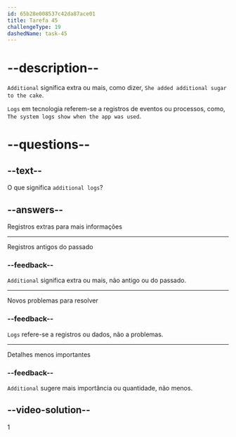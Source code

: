 ```yaml
---
id: 65b28e008537c42da87ace01
title: Tarefa 45
challengeType: 19
dashedName: task-45
---
```


# --description--

`Additional` significa extra ou mais, como dizer, `She added additional sugar to the cake`. 

`Logs` em tecnologia referem-se a registros de eventos ou processos, como, `The system logs show when the app was used`.

# --questions--

## --text--

O que significa `additional logs`?

## --answers--

Registros extras para mais informações

---

Registros antigos do passado

### --feedback--

`Additional` significa extra ou mais, não antigo ou do passado.

---

Novos problemas para resolver

### --feedback--

`Logs` refere-se a registros ou dados, não a problemas.

---

Detalhes menos importantes

### --feedback--

`Additional` sugere mais importância ou quantidade, não menos.

## --video-solution--

1
